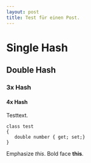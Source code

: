 ```yaml
---
layout: post
title: Test für einen Post.
---
```

# Single Hash
## Double Hash
### 3x Hash
#### 4x Hash
Testtext.

~~~~~~~~
class test
{
   double number { get; set;}
}
~~~~~~~~

Emphasize *this*.
Bold face **this**.
